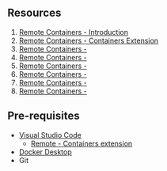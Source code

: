 ## Resources

1. [Remote Containers - Introduction](https://youtu.be/61M2takIKl8)
2. [Remote Containers - Containers Extension]([https://youtu.be/61M2takIKl8](https://youtu.be/ACIwcUXfNBI))
3. [Remote Containers - ]()
4. [Remote Containers - ]()
5. [Remote Containers - ]()
6. [Remote Containers - ]()
7. [Remote Containers - ]()
8. [Remote Containers - ]()

## Pre-requisites

- [Visual Studio Code](https://code.visualstudio.com/download)
  - [Remote - Containers extension](https://marketplace.visualstudio.com/items?itemName=ms-vscode-remote.remote-containers)
- [Docker Desktop](https://www.docker.com/)
- Git
